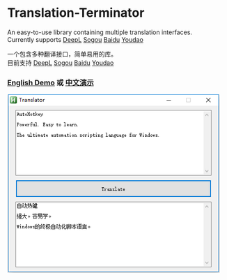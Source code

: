 # Translation-Terminator
  
 An easy-to-use library containing multiple translation interfaces.  
 Currently supports [DeepL](https://www.deepl.com/translator) [Sogou](https://fanyi.sogou.com/) [Baidu](https://fanyi.baidu.com/) [Youdao](https://fanyi.youdao.com/)  
  
 一个包含多种翻译接口，简单易用的库。  
 目前支持 [DeepL](https://www.deepl.com/translator) [Sogou](https://fanyi.sogou.com/) [Baidu](https://fanyi.baidu.com/) [Youdao](https://fanyi.youdao.com/)  
  
### [English Demo](https://www.autohotkey.com/boards/viewtopic.php?f=6&t=94823) 或 [中文演示](https://www.autoahk.com/archives/37113)  
  
![效果图](https://raw.githubusercontent.com/telppa/Translation-Terminator/main/img/1.png)  
